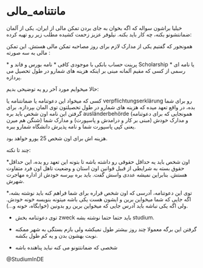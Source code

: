 # مانتنامه_مالی

خیلیا براشون سواله که اگه بخوان به جای بردن تمکن مالی از ایران، یکی از آلمان ضمانتشونو بکنه، چه کار باید بکنه. نیلوفر عزیز زحمت کشیده مطلب زیر رو تهیه کرده:

همونجور که گفتیم یکی از مدارک لازم برای روز مصاحبه تمکن مالی هستش. این تمکن مالی به سه صورته :

*️ پرینت حساب بانکی با موجودی کافی
*️ نامه بورس و فاند و Scholarship
*️ یا نامه ای رسمی از کسی که مقیم آلمانه مبنی بر اینکه هزینه های شمارو  در طول تحصیل می پردازه.

حالا میخوایم مورد آخر رو یه توضیحی بدیم:

کسی که میخواد این دعوتنامه یا ضمانتنامه یا verpflichtungserklärung رو برای شما بده، در واقع تعهد میده که هزینه های شمارو در طول تحصیلتون توی المان بپردازه. برای گرفتن این نامه اون شخص باید بره ausländerbehörde (همونجایی که برای دعوتنامه شنگن هم میرن) و مدارک خودش (مبنی بر کار و درامدش و پاسپورت) و مدارک شما یعنی کپی پاسپورت شما و نامه پذیرش دانشگاه شمارو ببره. 

هزینه اش برای اون شخص 25 یورو خواهد بود. 

چند تا نکته: 

*اون شخص باید یه حداقل حقوقی رو داشته باشه تا بتونه این تعهد رو بده، این حداقل حقوق بسته به شرایطی از قبیل قوانین اون استان و وضعیت تاهل اون فرد متفاوت هستش. بنابراین نمیشه عددی واسش گفت. باید بره بپرسه خودش از اداره مهاجرت شهرش.

*توی این دعوتنامه، آدرسی که اون شخص قراره برای شما فراهم کنه باید نوشته بشه، اگه جایی که شما میخواین برین و ایشون هست یکی باشه میتونه بنویسه خونه خودش. ولی اگه یکی نباشه باید آدرس جایی که میخواین برین رو بدونین (خوابگاه، خونه و...). 

* توی دعوتنامه بخش zweck باید حتما حتما نوشته بشه studium. 

* گرفتن این برگه معمولا چند روز بیشتر طول نمیکشه ولی بازم بستگی به شهر ممکنه نوبت بهشون بدن و یه کم طول بکشه.

* شخصی که ضمانتتونو می کنه نباید پناهنده باشه

@StudiumInDE